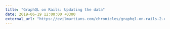 ```yaml
---
title: "GraphQL on Rails: Updating the data"
date: 2019-06-19 12:00:00 +0300
external_url: "https://evilmartians.com/chronicles/graphql-on-rails-2-updating-the-data"
---
```

